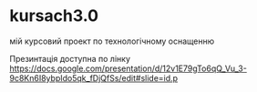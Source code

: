 kursach3.0
==========

мій курсовий проект по технологічному оснащенню 

Презинтація доступна по лінку 
https://docs.google.com/presentation/d/12v1E79gTo6qQ_Vu_3-9c8Kn6I8ybpIdo5qk_fDjQfSs/edit#slide=id.p

